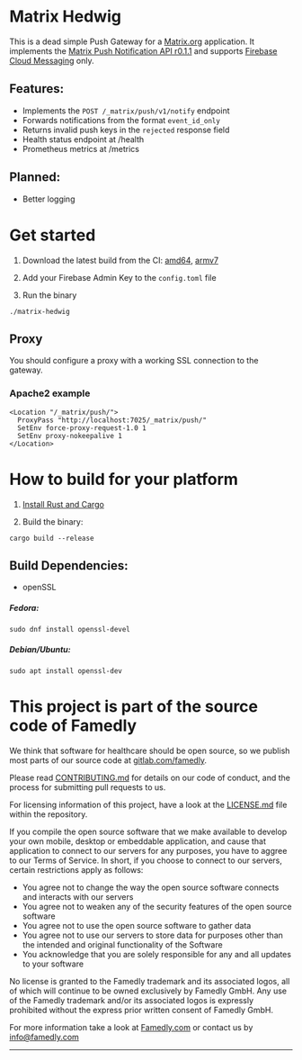 # Matrix Hedwig
This is a dead simple Push Gateway for a [Matrix.org](https://matrix.org) application. It implements the [Matrix Push Notification API r0.1.1](https://matrix.org/docs/spec/push_gateway/r0.1.1) and supports [Firebase Cloud Messaging](https://firebase.google.com/docs/cloud-messaging/) only.

## Features:
- Implements the `POST /_matrix/push/v1/notify` endpoint
- Forwards notifications from the format `event_id_only`
- Returns invalid push keys in the `rejected` response field
- Health status endpoint at /health
- Prometheus metrics at /metrics

## Planned:
- Better logging

# Get started
1. Download the latest build from the CI: [amd64](https://gitlab.com/famedly/services/famedly-push-gateway-ng/-/jobs/artifacts/main/browse?job=cargo-build-amd64), [armv7](https://gitlab.com/famedly/services/famedly-push-gateway-ng/-/jobs/artifacts/main/browse?job=cargo-build-armv7)

2. Add your Firebase Admin Key to the `config.toml` file

3. Run the binary
```
./matrix-hedwig
```

## Proxy

You should configure a proxy with a working SSL connection to the gateway.

### Apache2 example

```
<Location "/_matrix/push/">
  ProxyPass "http://localhost:7025/_matrix/push/"
  SetEnv force-proxy-request-1.0 1
  SetEnv proxy-nokeepalive 1
</Location>
```

# How to build for your platform

1. [Install Rust and Cargo](https://doc.rust-lang.org/cargo/getting-started/installation.html)

2. Build the binary:
```
cargo build --release
```

## Build Dependencies:
- openSSL

##### Fedora:
```
sudo dnf install openssl-devel
```

##### Debian/Ubuntu:
```
sudo apt install openssl-dev
```

# This project is part of the source code of Famedly

We think that software for healthcare should be open source, so we publish most 
parts of our source code at [gitlab.com/famedly](https://gitlab.com/famedly).

Please read [CONTRIBUTING.md](CONTRIBUTING.md) for details on our code of
conduct, and the process for submitting pull requests to us.

For licensing information of this project, have a look at the [LICENSE.md](LICENSE.mD)
file within the repository.

If you compile the open source software that we make available to develop your
own mobile, desktop or embeddable application, and cause that application to
connect to our servers for any purposes, you have to aggree to our Terms of
Service. In short, if you choose to connect to our servers, certain restrictions
apply as follows:  

* You agree not to change the way the open source software connects and
interacts with our servers
* You agree not to weaken any of the security features of the open source software
* You agree not to use the open source software to gather data
* You agree not to use our servers to store data for purposes other than
the intended and original functionality of the Software
* You acknowledge that you are solely responsible for any and all updates to
your software

No license is granted to the Famedly trademark and its associated logos, all of
which will continue to be owned exclusively by Famedly GmbH. Any use of the
Famedly trademark and/or its associated logos is expressly prohibited without
the express prior written consent of Famedly GmbH.

For more
information take a look at [Famedly.com](https://famedly.com) or contact
us by [info@famedly.com](mailto:info@famedly.com?subject=[GitLab]%20More%20Information%20)

---
